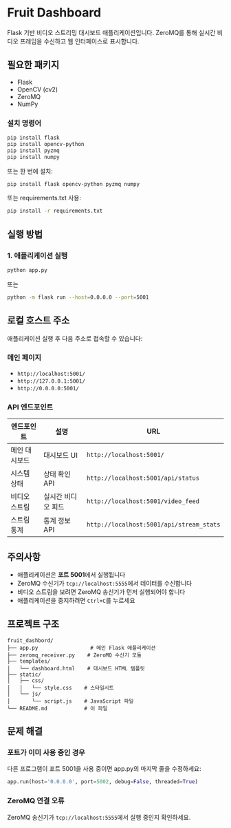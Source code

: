 # Fruit Dashboard

Flask 기반 비디오 스트리밍 대시보드 애플리케이션입니다. ZeroMQ를 통해 실시간 비디오 프레임을 수신하고 웹 인터페이스로 표시합니다.

## 필요한 패키지

- Flask
- OpenCV (cv2)
- ZeroMQ
- NumPy

### 설치 명령어

```bash
pip install flask
pip install opencv-python
pip install pyzmq
pip install numpy
```

또는 한 번에 설치:

```bash
pip install flask opencv-python pyzmq numpy
```

또는 requirements.txt 사용:

```bash
pip install -r requirements.txt
```

## 실행 방법
### 1. 애플리케이션 실행

```bash
python app.py
```

또는

```bash
python -m flask run --host=0.0.0.0 --port=5001
```

## 로컬 호스트 주소

애플리케이션 실행 후 다음 주소로 접속할 수 있습니다:

### 메인 페이지
- `http://localhost:5001/`
- `http://127.0.0.1:5001/`
- `http://0.0.0.0:5001/`

### API 엔드포인트

| 엔드포인트 | 설명 | URL |
|-----------|------|-----|
| 메인 대시보드 | 대시보드 UI | `http://localhost:5001/` |
| 시스템 상태 | 상태 확인 API | `http://localhost:5001/api/status` |
| 비디오 스트림 | 실시간 비디오 피드 | `http://localhost:5001/video_feed` |
| 스트림 통계 | 통계 정보 API | `http://localhost:5001/api/stream_stats` |

## 주의사항

- 애플리케이션은 **포트 5001**에서 실행됩니다
- ZeroMQ 수신기가 `tcp://localhost:5555`에서 데이터를 수신합니다
- 비디오 스트림을 보려면 ZeroMQ 송신기가 먼저 실행되어야 합니다
- 애플리케이션을 중지하려면 `Ctrl+C`를 누르세요

## 프로젝트 구조

```
fruit_dashbord/
├── app.py                 # 메인 Flask 애플리케이션
├── zeromq_receiver.py    # ZeroMQ 수신기 모듈
├── templates/
│   └── dashboard.html    # 대시보드 HTML 템플릿
├── static/
│   ├── css/
│   │   └── style.css    # 스타일시트
│   └── js/
│       └── script.js    # JavaScript 파일
└── README.md            # 이 파일
```

## 문제 해결

### 포트가 이미 사용 중인 경우
다른 프로그램이 포트 5001을 사용 중이면 app.py의 마지막 줄을 수정하세요:
```python
app.run(host='0.0.0.0', port=5002, debug=False, threaded=True)
```

### ZeroMQ 연결 오류
ZeroMQ 송신기가 `tcp://localhost:5555`에서 실행 중인지 확인하세요.

